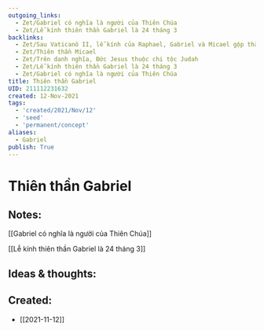 ```yaml
---
outgoing_links:
  - Zet/Gabriel có nghĩa là người của Thiên Chúa
  - Zet/Lễ kính thiên thần Gabriel là 24 tháng 3
backlinks:
  - Zet/Sau Vaticanô II, lễ kính của Raphael, Gabriel và Micael gộp thành một
  - Zet/Thiên thần Micael
  - Zet/Trên danh nghĩa, Đức Jesus thuộc chi tộc Judah
  - Zet/Lễ kính thiên thần Gabriel là 24 tháng 3
  - Zet/Gabriel có nghĩa là người của Thiên Chúa
title: Thiên thần Gabriel
UID: 211112231632
created: 12-Nov-2021
tags:
  - 'created/2021/Nov/12'
  - 'seed'
  - 'permanent/concept'
aliases:
  - Gabriel
publish: True
---
```

# Thiên thần Gabriel

## Notes:

[[Gabriel có nghĩa là người của Thiên Chúa]]

[[Lễ kính thiên thần Gabriel là 24 tháng 3]]

## Ideas & thoughts:


## Created:
- [[2021-11-12]]
